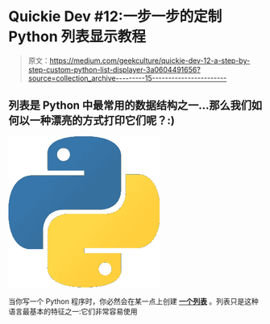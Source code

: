 # Quickie Dev #12:一步一步的定制 Python 列表显示教程

> 原文：<https://medium.com/geekculture/quickie-dev-12-a-step-by-step-custom-python-list-displayer-3a0604491656?source=collection_archive---------15----------------------->

## 列表是 Python 中最常用的数据结构之一…那么我们如何以一种漂亮的方式打印它们呢？:)

![](img/2b0127eebff282edb07c52940de138c6.png)

当你写一个 Python 程序时，你必然会在某一点上创建 [**一个列表**](https://docs.python.org/3/tutorial/datastructures.html) 。列表只是这种语言最基本的特征之一:它们非常容易使用